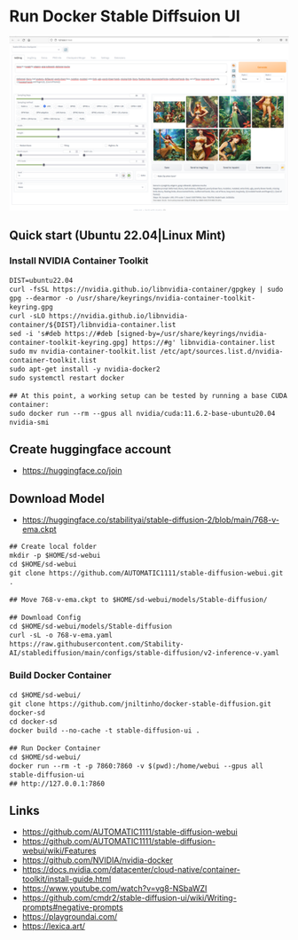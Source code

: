 # Run Docker Stable Diffsuion UI

![image](photo_sd-webui.png)


## Quick start (Ubuntu 22.04|Linux Mint)

### Install NVIDIA Container Toolkit
```
DIST=ubuntu22.04
curl -fsSL https://nvidia.github.io/libnvidia-container/gpgkey | sudo gpg --dearmor -o /usr/share/keyrings/nvidia-container-toolkit-keyring.gpg
curl -sLO https://nvidia.github.io/libnvidia-container/${DIST}/libnvidia-container.list
sed -i 's#deb https://#deb [signed-by=/usr/share/keyrings/nvidia-container-toolkit-keyring.gpg] https://#g' libnvidia-container.list
sudo mv nvidia-container-toolkit.list /etc/apt/sources.list.d/nvidia-container-toolkit.list
sudo apt-get install -y nvidia-docker2
sudo systemctl restart docker

## At this point, a working setup can be tested by running a base CUDA container:
sudo docker run --rm --gpus all nvidia/cuda:11.6.2-base-ubuntu20.04 nvidia-smi
```

## Create huggingface account
- https://huggingface.co/join

## Download Model
- https://huggingface.co/stabilityai/stable-diffusion-2/blob/main/768-v-ema.ckpt

```
## Create local folder
mkdir -p $HOME/sd-webui
cd $HOME/sd-webui
git clone https://github.com/AUTOMATIC1111/stable-diffusion-webui.git .

## Move 768-v-ema.ckpt to $HOME/sd-webui/models/Stable-diffusion/

## Download Config
cd $HOME/sd-webui/models/Stable-diffusion
curl -sL -o 768-v-ema.yaml https://raw.githubusercontent.com/Stability-AI/stablediffusion/main/configs/stable-diffusion/v2-inference-v.yaml
```

### Build Docker Container
```
cd $HOME/sd-webui/
git clone https://github.com/jniltinho/docker-stable-diffusion.git docker-sd
cd docker-sd
docker build --no-cache -t stable-diffusion-ui .

## Run Docker Container
cd $HOME/sd-webui/
docker run --rm -t -p 7860:7860 -v $(pwd):/home/webui --gpus all stable-diffusion-ui
## http://127.0.0.1:7860
```


## Links
- https://github.com/AUTOMATIC1111/stable-diffusion-webui
- https://github.com/AUTOMATIC1111/stable-diffusion-webui/wiki/Features
- https://github.com/NVIDIA/nvidia-docker
- https://docs.nvidia.com/datacenter/cloud-native/container-toolkit/install-guide.html
- https://www.youtube.com/watch?v=vg8-NSbaWZI
- https://github.com/cmdr2/stable-diffusion-ui/wiki/Writing-prompts#negative-prompts
- https://playgroundai.com/
- https://lexica.art/
